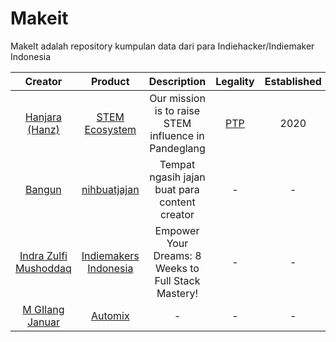 # Makeit
MakeIt adalah repository kumpulan data dari para Indiehacker/Indiemaker Indonesia

| Creator | Product | Description | Legality | Established | Status |
| :-: | :-: | :-: | :-: | :-: | :-: |
| [Hanjara (Hanz)](https://s.id/mashanz) | [STEM Ecosystem](https://mashanz.com) | Our mission is to raise STEM influence in Pandeglang | [PTP](https://ptp.ahu.go.id/profil/cari?q=Mashanz+Sumber+Terbuka&page=1&limit=10) | 2020 | ✅ |
| [Bangun](https://twitter.com/hibangun) | [nihbuatjajan](https://www.nihbuatjajan.com/) | Tempat ngasih jajan buat para content creator | - | - | ✅ |
| [Indra Zulfi Mushoddaq](https://twitter.com/indrazulfi) | [Indiemakers Indonesia](https://www.indiemakers.id/) | Empower Your Dreams: 8 Weeks to Full Stack Mastery! | - | - | - |
| [M GIlang Januar](https://twitter.com/mgilangjanuar) | [Automix](https://automix.ai) | - | - | - | ✅ |
